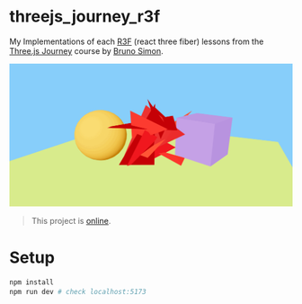 # threejs_journey_r3f

My Implementations of each [R3F](https://r3f.docs.pmnd.rs/) (react three fiber) lessons from the [Three.js Journey](https://threejs-journey.com/) course by [Bruno Simon](https://x.com/bruno_simon).

<img src="https://raw.githubusercontent.com/trixky/threejs_journey_r3f/main/.demo/screenshots.gif" alt="Demo gif" width="600"/>

> This project is [online](https://trixky.github.io/threejs_journey_r3f).

# Setup

```bash
npm install
npm run dev # check localhost:5173
```
